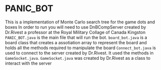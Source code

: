 # PANIC_BOT
This is a implementation of Monte Carlo search tree for the game dots and boxes
In order to run you will need to use DnBCompServer created by Dr.Rivest a professor at the Royal Military Collage of Canada Kingston
`PANIC_BOT.java` is the main file that will run the bot. 
`board_bot.java` is a board class that creates a assotiation array to represent the board and holds all the methods required to manipulate the board
`Connect_bot.java` is used to connect to the server created by Dr.Rivest. It used the methods in `GameSocket.java`.
`GameSocket.java` was created by Dr.Rivest as a class to interact with the server
